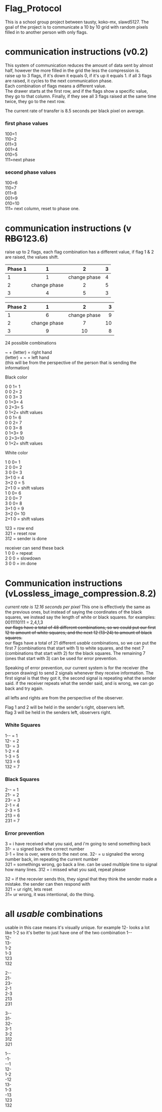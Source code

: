 # Flag_Protocol
This is a school group project between tausty, koko-mx, slawd5127. 
The goal of the project is to communicate a 10 by 10 grid with random pixels filled in to another person with only flags. 
# communication instructions (v0.2)
This system of communication reduces the amount of data sent by almost half, however the more filled in the grid the less the compression is.   
raise up to 3 flags, if it's down it equals 0, if it's up it equals 1. if all 3 flags are raised, it cycles to the next communication phase.     
Each combination of flags means a different value.    
The drawer starts at the first row, and if the flags show a specific value, they go to that column. Finally, if they see all 3 flags raised at the same time twice, they go to the next row. 

The current rate of transfer is 8.5 seconds per black pixel on average. 
### first phase values   
100=1  
110=2  
011=3  
001=4  
010=5   
111=next phase  

### second phase values
100=6  
110=7  
011=8  
001=9  
010=10  
111= next column, reset to phase one. 

# communication instructions (v ~~RBG~~123.6)
raise up to 2 flags, each flag combination has a different value, if flag 1 & 2 are raised, the values shift. 

| Phase 1| 1           |   2         | 3  |
|:---    |    :----:   |     :----:  |---:|  
| 1      | 1           | change phase|4   |   
| 2      | change phase| 2           |5   |
| 3      | 4           | 5           |3   |  

| Phase 2| 1           |   2         | 3  |
|:---    |    :----:   |     :----:  |---:|  
| 1      | 6           | change phase|9   |   
| 2      | change phase| 7           |10  |
| 3      | 9           | 10          |8   |

24 possible combinations

~ + (letter) = right hand    
(letter) + ~ = left hand    
(this will be from the perspective of the person that is sending the information)

Black color

0 0 1= 1    
0 0 2= 2    
0 0 3= 3    
0 1+3= 4    
0 2+3= 5    
0 1+2= shift values     
0 0 1= 6    
0 0 2= 7    
0 0 3= 8    
0 1+3= 9    
0 2+3=10    
0 1+2= shift values  

White color

1 0 0= 1     
2 0 0= 2    
3 0 0= 3    
3+1 0 = 4    
3+2 0 = 5    
2+1 0 = shift values    
1 0 0= 6    
2 0 0= 7    
3 0 0= 8    
3+1 0 = 9    
3+2 0= 10    
2+1 0 = shift values 

123 = row end    
321 = reset row    
312 = sender is done     
    
receiver can send these back    
1 0 0 = repeat    
2 0 0 = slowdown    
3 0 0 = im done    



# Communication instructions (vLossless_image_compression.8.2)
*current rate is 12.16 seconds per pixel*
This one is effectively the same as the previous ones, but instead of saying the coordinates of the black squares, we instead say the length of white or black squares. for examples:     
0011110111 = 2,4,1,3      
 ~~our flags have a total of 48 different combinations, so we could put our first 12 to amount of white squares, and the next 12 (13-24) to amount of black squares.~~   
 our flags have a total of 21 different *usable* combinations, so we can put the first 7 (combinations that start with 1) to white squares, and the next 7 (combinations that start with 2) for the black squares. The remaining 7 (ones that start with 3) can be used for error prevention.   
   
 Speaking of error prevention, our current system is for the receiver (the person drawing) to send 2 signals whenever they receive information. The first signal is that they got it, the second signal is repeating what the sender said. if the receiver repeats what the sender said, and is wrong, we can go back and try again. 

all lefts and rights are from the perspective of the observer.

Flag 1 and 2 will be held in the sender's right, observers left.   
flag 3 will be held in the senders left, observers right.   

   
### White Squares
1-- = 1    
12- = 2     
13- = 3     
1-2 = 4     
1-3 = 5     
123 = 6     
132 = 7     

### Black Squares
2-- = 1    
21- = 2     
23- = 3     
2-1 = 4     
2-3 = 5     
213 = 6     
231 = 7    
      
### Error prevention
3 = i have received what you said, and i'm going to send something back    
31- = u signed back the correct number        
3-1 = line is over, were on to the next one. 
32- = u signaled the wrong number back, im repeating the current number   
321 = somethings wrong, go back a line. can be used multilple time to signal how many lines.
312 = i missed what you said, repeat please   
   
32 = if the recevier sends this, they signal that they think the sender made a mistake.
the sender can then respond with   
321 = ur right, lets reset    
31= ur wrong, it was intentional, do the thing.    

   
# all  *usable* combinations    
usable in this case means it's visually unique. for example 12- looks  a lot like 1-2 so it's better to just have one of the two combination
1--     
12-   
13-    
1-2    
1-3    
123    
132    
   
2--     
21-    
23-    
2-1   
2-3    
213    
231   
    
3--    
31-    
32-     
3-1     
3-2     
312     
321     
 
1--     
-1-    
--1    
12-         
1-2    
-12         
13-      
1-3      
-13         
123     
132     
     
    
